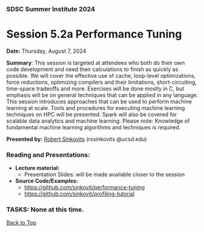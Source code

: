 ### SDSC Summer Institute 2024
# Session 5.2a Performance Tuning

**Date:** Thursday, August 7, 2024

**Summary**: This session is targeted at attendees who both do their own code development and need their calculations to finish as quickly as possible. We will cover the effective use of cache, loop-level optimizations, force reductions, optimizing compilers and their limitations, short-circuiting, time-space tradeoffs and more. Exercises will be done mostly in C, but emphasis will be on general techniques that can be applied in any language.
This session introduces approaches that can be used to perform machine learning at scale. Tools and procedures for executing machine learning techniques on HPC will be presented.  Spark will also be covered for scalable data analytics and machine learning. Please note: Knowledge of fundamental machine learning algorithms and techniques is required.

**Presented by:** [Robert Sinkovits](https://www.sdsc.edu/research/researcher_spotlight/sinkovits_robert.html) (rssinkovits @ucsd.edu)

### Reading and Presentations:
* **Lecture material:**
   * Presentation Slides: will be made available closer to the session
* **Source Code/Examples:**
   * https://github.com/sinkovit/performance-tuning
   * https://github.com/sinkovit/profiling-tutorial

### TASKS: None at this time.

[Back to Top](#top)
